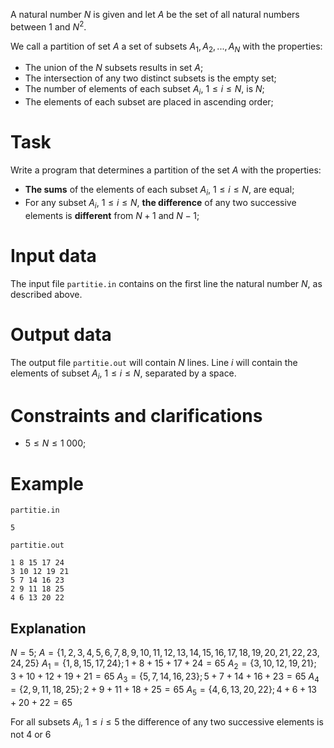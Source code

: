 
A natural number $N$ is given and let $A$ be the set of all natural numbers between $1$ and $N^2$.

We call a partition of set $A$ a set of subsets $A_1, A_2, ..., A_N$ with the properties:

* The union of the $N$ subsets results in set $A$;
* The intersection of any two distinct subsets is the empty set;
* The number of elements of each subset $A_i$, $1 \leq i \leq N$, is $N$;
* The elements of each subset are placed in ascending order;

# Task

Write a program that determines a partition of the set $A$ with the properties:
* **The sums** of the elements of each subset $A_i$, $1 \leq i \leq N$, are equal;
* For any subset $A_i$, $1 \leq i \leq N$, **the difference** of any two successive elements is **different** from $N + 1$ and $N - 1$;

# Input data

The input file `partitie.in` contains on the first line the natural number $N$, as described above.

# Output data

The output file `partitie.out` will contain $N$ lines. Line $i$ will contain the elements of subset $A_i$, $1 \leq i \leq N$, separated by a space.

# Constraints and clarifications

* $5 \leq N \leq 1\ 000$;

# Example

`partitie.in`
```
5
```

`partitie.out`
```
1 8 15 17 24
3 10 12 19 21
5 7 14 16 23
2 9 11 18 25
4 6 13 20 22
```

## Explanation

$N = 5$;
$A = \{1,2,3,4,5,6,7,8,9,10,11,12,13,14,15,16,17,18,19,20,21,22,23,24,25\}$
$A_1 = \{1,8,15,17,24 \}; 1+8+15+17+24 = 65$
$A_2 = \{3,10,12,19,21 \}; 3+10+12+19+21= 65$
$A_3 = \{5,7,14,16,23 \}; 5+7+14+16+23 = 65$
$A_4 = \{2,9,11,18,25 \}; 2+9+11+18+25 = 65$
$A_5 = \{4,6,13,20,22 \}; 4+6+13+20+22 = 65$

For all subsets $A_i$, $1 \leq i \leq 5$ the difference of any two successive elements is not $4$ or $6$ 
